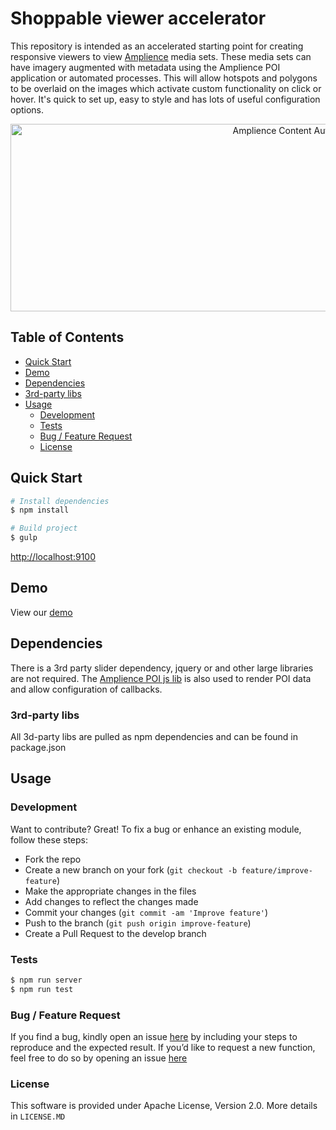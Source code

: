 
# Shoppable viewer accelerator

This repository is intended as an accelerated starting point for creating responsive viewers to view [Amplience](http://www.amplience.com) media sets. These media sets can have imagery augmented with metadata using the Amplience POI application or automated processes. This will allow hotspots and polygons to be overlaid on the images which activate custom functionality on click or hover. It's quick to set up, easy to style and has lots of useful configuration options.
 
<div align="center">
    <a href="http://amplience.com/">
        <img src="http://i1.adis.ws/i/csdemo/pdf viewer?v=2" alt="Amplience Content Authoring" title="Amplience" style="margin-left:auto; margin-right:auto; display:block;" width="890px" height="300px" />
    </a>
</div>


## Table of Contents
- [Quick Start](#quick-start)
- [Demo](#demo)
- [Dependencies](#dependencies)
- [3rd-party libs](#3rd-party-libs)
- [Usage](#usage)
    - [Development](#development)
    - [Tests](#development)
    - [Bug / Feature Request](#bug--feature-request)
    - [License](#license)
    
## Quick Start

```bash
# Install dependencies 
$ npm install

# Build project
$ gulp
```
[http://localhost:9100](http://localhost:9100)

## Demo
View our [demo](http://dev-solutions.s3.amazonaws.com/ca-demo-site/dist/shoppable-pdf-viewer/index.html#1)

## Dependencies
There is a 3rd party slider dependency, jquery or and other large libraries are not required.
The [Amplience POI js lib](https://github.com/amplience/poi-js-lib) is also used to render POI data and allow configuration of callbacks.

### 3rd-party libs
All 3d-party libs are pulled as npm dependencies and can be found in package.json

## Usage 
### Development
Want to contribute? Great!
To fix a bug or enhance an existing module, follow these steps:
- Fork the repo
- Create a new branch on your fork (`git checkout -b feature/improve-feature`)
- Make the appropriate changes in the files
- Add changes to reflect the changes made
- Commit your changes (`git commit -am 'Improve feature'`)
- Push to the branch (`git push origin improve-feature`)
- Create a Pull Request to the develop branch

### Tests
```bash
$ npm run server
$ npm run test
```

### Bug / Feature Request
If you find a bug, kindly open an issue [here](tc@amplience.com) by including your steps to reproduce and the expected result.
If you’d like to request a new function, feel free to do so by opening an issue [here](tc@amplience.com) 

### License ###
This software is provided under Apache License, Version 2.0. More details in ```LICENSE.MD```